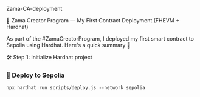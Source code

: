 Zama-CA-deployment 

🚀 Zama Creator Program — My First Contract Deployment (FHEVM + Hardhat)

As part of the #ZamaCreatorProgram, I deployed my first smart contract to Sepolia using Hardhat. Here's a quick summary 🧵

🛠 Step 1: Initialize Hardhat project
### 🚀 Deploy to Sepolia

```
npx hardhat run scripts/deploy.js --network sepolia
```
